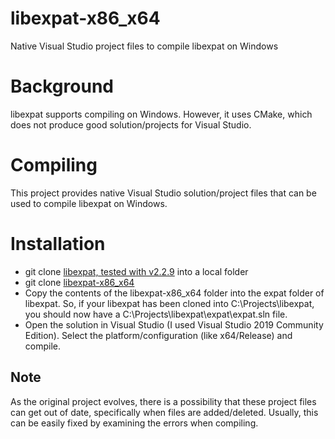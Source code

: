 # libexpat-x86_x64
Native Visual Studio project files to compile libexpat on Windows

# Background #
libexpat supports compiling on Windows. However, it uses CMake, which
does not produce good solution/projects for Visual Studio.

# Compiling #
This project provides native Visual Studio solution/project files that
can be used to compile libexpat on Windows.

# Installation #

  * git clone [libexpat, tested with v2.2.9](https://github.com/libexpat/libexpat) into a local folder
  * git clone [libexpat-x86_x64](https://github.com/sridharb1/libexpat-x86_x64)
  * Copy the contents of the libexpat-x86_x64 folder into the expat
    folder of libexpat. So, if your libexpat has been cloned into
    C:\Projects\libexpat, you should now have a C:\Projects\libexpat\expat\expat.sln file.
  * Open the solution in Visual Studio (I used Visual Studio 2019
    Community Edition). Select the platform/configuration (like
    x64/Release) and compile.
    
## Note ##
As the original project evolves, there is a possibility that these
project files can get out of date, specifically when files are
added/deleted. Usually, this can be easily fixed by examining the
errors when compiling.
